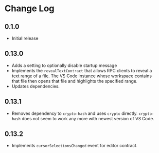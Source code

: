 # Change Log

## 0.1.0

-   Initial release

## 0.13.0

-   Adds a setting to optionally disable startup message
-   Implements the `revealTextContract` that allows RPC clients to reveal a text range of a file.
    The VS Code instance whose workspace contains that file then opens that file and
    highlights the specified range.
-   Updates dependencies.

## 0.13.1

-   Removes dependency to `crypto-hash` and uses `crypto` directly.
    `crypto-hash` does not seem to work any more with newest version of VS Code.

## 0.13.2

-   Implements `cursorSelectionsChanged` event for editor contract.
